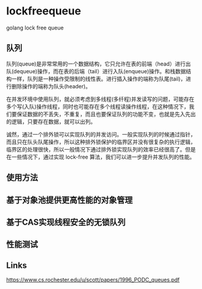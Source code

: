 # lockfreequeue
golang lock free queue


## 队列

队列(queue)是非常常用的一个数据结构，它只允许在表的前端（head）进行出队(dequeue)操作，而在表的后端（tail）进行入队(enqueue)操作。和栈数据结构一样，队列是一种操作受限制的线性表。进行插入操作的端称为队尾(tail)，进行删除操作的端称为队头(header)。

在并发环境中使用队列，就必须考虑到多线程(多纤程)并发读写的问题，可能存在多个写(入队)操作线程，同时也可能存在多个线程读操作线程，在这种情况下，我们要保证数据的不丢失，不重复，而且也要保证队列的功能不变，也就是先入先出的逻辑，只要存在数据，就可以出列。

诚然，通过一个排外锁可以实现队列的并发访问。一般实现队列的时候通过指针，而且只在队头队尾操作，所以这种排外锁保护的临界区并没有很复杂的执行逻辑，临界区的处理很快，所以一般情况下通过排外锁实现队列的效率已经很高了。但是在一些情况下，通过实现 lock-free 算法，我们可以进一步提升并发队列的性能。

## 使用方法

## 基于对象池提供更高性能的对象管理

## 基于CAS实现线程安全的无锁队列

## 性能测试

## Links

https://www.cs.rochester.edu/u/scott/papers/1996_PODC_queues.pdf
